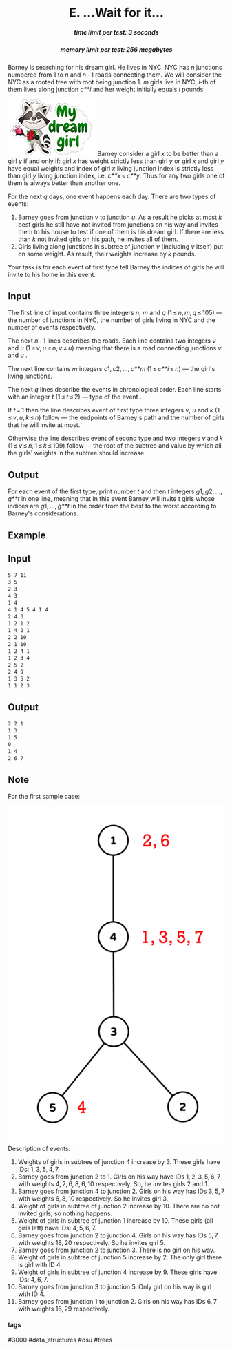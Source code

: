 <h1 style='text-align: center;'> E. ...Wait for it...</h1>

<h5 style='text-align: center;'>time limit per test: 3 seconds</h5>
<h5 style='text-align: center;'>memory limit per test: 256 megabytes</h5>

Barney is searching for his dream girl. He lives in NYC. NYC has *n* junctions numbered from 1 to *n* and *n* - 1 roads connecting them. We will consider the NYC as a rooted tree with root being junction 1. *m* girls live in NYC, *i*-th of them lives along junction *c**i* and her weight initially equals *i* pounds.

 ![](images/e505339a3e5e4d610aad53107fffb310fd1dbea1.png) Barney consider a girl *x* to be better than a girl *y* if and only if: girl *x* has weight strictly less than girl *y* or girl *x* and girl *y* have equal weights and index of girl *x* living junction index is strictly less than girl *y* living junction index, i.e. *c**x* < *c**y*. Thus for any two girls one of them is always better than another one.

For the next *q* days, one event happens each day. There are two types of events:

1. Barney goes from junction *v* to junction *u*. As a result he picks at most *k* best girls he still have not invited from junctions on his way and invites them to his house to test if one of them is his dream girl. If there are less than *k* not invited girls on his path, he invites all of them.
2. Girls living along junctions in subtree of junction *v* (including *v* itself) put on some weight. As result, their weights increase by *k* pounds.

Your task is for each event of first type tell Barney the indices of girls he will invite to his home in this event.

## Input

The first line of input contains three integers *n*, *m* and *q* (1 ≤ *n*, *m*, *q* ≤ 105) — the number of junctions in NYC, the number of girls living in NYC and the number of events respectively.

The next *n* - 1 lines describes the roads. Each line contains two integers *v* and *u* (1 ≤ *v*, *u* ≤ *n*, *v* ≠ *u*) meaning that there is a road connecting junctions *v* and *u* .

The next line contains *m* integers *c*1, *c*2, ..., *c**m* (1 ≤ *c**i* ≤ *n*) — the girl's living junctions.

The next *q* lines describe the events in chronological order. Each line starts with an integer *t* (1 ≤ *t* ≤ 2) — type of the event .

If *t* = 1 then the line describes event of first type three integers *v*, *u* and *k* (1 ≤ *v*, *u*, *k* ≤ *n*) follow — the endpoints of Barney's path and the number of girls that he will invite at most.

Otherwise the line describes event of second type and two integers *v* and *k* (1 ≤ *v* ≤ *n*, 1 ≤ *k* ≤ 109) follow — the root of the subtree and value by which all the girls' weights in the subtree should increase.

## Output

For each event of the first type, print number *t* and then *t* integers *g*1, *g*2, ..., *g**t* in one line, meaning that in this event Barney will invite *t* girls whose indices are *g*1, ..., *g**t* in the order from the best to the worst according to Barney's considerations.

## Example

## Input


```
5 7 11  
3 5  
2 3  
4 3  
1 4  
4 1 4 5 4 1 4  
2 4 3  
1 2 1 2  
1 4 2 1  
2 2 10  
2 1 10  
1 2 4 1  
1 2 3 4  
2 5 2  
2 4 9  
1 3 5 2  
1 1 2 3  

```
## Output


```
2 2 1   
1 3   
1 5   
0   
1 4   
2 6 7   

```
## Note

For the first sample case:

 ![](images/929135ae7a3b0592a96808124b5de5926128ea63.png) Description of events:

1. Weights of girls in subtree of junction 4 increase by 3. These girls have IDs: 1, 3, 5, 4, 7.
2. Barney goes from junction 2 to 1. Girls on his way have IDs 1, 2, 3, 5, 6, 7 with weights 4, 2, 6, 8, 6, 10 respectively. So, he invites girls 2 and 1.
3. Barney goes from junction 4 to junction 2. Girls on his way has IDs 3, 5, 7 with weights 6, 8, 10 respectively. So he invites girl 3.
4. Weight of girls in subtree of junction 2 increase by 10. There are no not invited girls, so nothing happens.
5. Weight of girls in subtree of junction 1 increase by 10. These girls (all girls left) have IDs: 4, 5, 6, 7.
6. Barney goes from junction 2 to junction 4. Girls on his way has IDs 5, 7 with weights 18, 20 respectively. So he invites girl 5.
7. Barney goes from junction 2 to junction 3. There is no girl on his way.
8. Weight of girls in subtree of junction 5 increase by 2. The only girl there is girl with ID 4.
9. Weight of girls in subtree of junction 4 increase by 9. These girls have IDs: 4, 6, 7.
10. Barney goes from junction 3 to junction 5. Only girl on his way is girl with ID 4.
11. Barney goes from junction 1 to junction 2. Girls on his way has IDs 6, 7 with weights 16, 29 respectively.


#### tags 

#3000 #data_structures #dsu #trees 